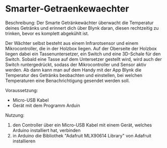 # Smarter-Getraenkewaechter

Beschreibung:
Der Smarte Getränkewächter überwacht die Temperatur deines Getränks und erinnert dich über Blynk daran, diesen rechtzeitig zu trinken, bevor es komplett abgekühlt ist.

Der Wächter selbst besteht aus einem Infrarotsensor und einem Mikrocontroller, die in der Holzbox liegen. Auf der Oberseite der Holzbox liegen dabei ein Tassenuntersetzer, ein Switch und eine 3D-Schale für den Switch.
Sobald eine Tasse auf dem Untersetzer gestellt wird, wird auch der Switch runtergedrückt, sodass der Mikrocontroller und Sensor aktiv werden. Ab dann kann man auf dem Handy mit der App Blynk die Temperatur des Getränks beobachten und einstellen, bei welchen Temperaturen eine Benachrichtigung gesendet werden soll.

Voraussetzung:
- Micro-USB Kabel
- Gerät mit dem Programm Arduin

Nutzung:
1. den Controller über ein Micro-USB Kabel mit einem Gerät, welches Arduino installiert hat, verbinden
2. in Arduino die Bibliothek "Adafruit MLX90614 Library" von Adafruit installieren
